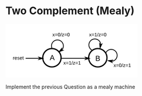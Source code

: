 # Two Complement (Mealy)

![alt text](image.png)

Implement the previous Question as a mealy machine
